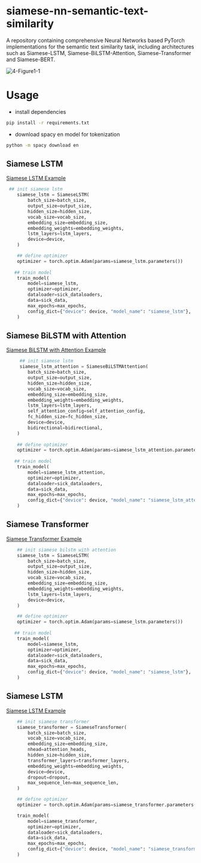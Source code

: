 # siamese-nn-semantic-text-similarity
A repository containing comprehensive Neural Networks based PyTorch implementations for the semantic text similarity task, including architectures such as Siamese-LSTM, Siamese-BiLSTM-Attention, Siamese-Transformer and Siamese-BERT.

![4-Figure1-1](https://user-images.githubusercontent.com/6007894/147794847-04eee203-c0ba-42f8-abe1-0e66757e46f2.png)

# Usage
* install dependencies
```bash
pip install -r requirements.txt
```
* download spacy en model for tokenization
```bash
python -m spacy download en
```

## Siamese LSTM
[Siamese LSTM Example](https://github.com/shahrukhx01/siamese-nn-semantic-text-similarity/blob/main/siamese_sts/examples/sick_siamese_lstm.py)
```python
 ## init siamese lstm
    siamese_lstm = SiameseLSTM(
        batch_size=batch_size,
        output_size=output_size,
        hidden_size=hidden_size,
        vocab_size=vocab_size,
        embedding_size=embedding_size,
        embedding_weights=embedding_weights,
        lstm_layers=lstm_layers,
        device=device,
    )

    ## define optimizer
    optimizer = torch.optim.Adam(params=siamese_lstm.parameters())
   
   ## train model
    train_model(
        model=siamese_lstm,
        optimizer=optimizer,
        dataloader=sick_dataloaders,
        data=sick_data,
        max_epochs=max_epochs,
        config_dict={"device": device, "model_name": "siamese_lstm"},
    )
```

## Siamese BiLSTM with Attention
[Siamese BiLSTM with Attention Example](https://github.com/shahrukhx01/siamese-nn-semantic-text-similarity/blob/main/siamese_sts/examples/sick_siamese_lstm_attention.py)
```python
     ## init siamese lstm
     siamese_lstm_attention = SiameseBiLSTMAttention(
        batch_size=batch_size,
        output_size=output_size,
        hidden_size=hidden_size,
        vocab_size=vocab_size,
        embedding_size=embedding_size,
        embedding_weights=embedding_weights,
        lstm_layers=lstm_layers,
        self_attention_config=self_attention_config,
        fc_hidden_size=fc_hidden_size,
        device=device,
        bidirectional=bidirectional,
    )
    
    ## define optimizer
    optimizer = torch.optim.Adam(params=siamese_lstm_attention.parameters())
   
   ## train model
    train_model(
        model=siamese_lstm_attention,
        optimizer=optimizer,
        dataloader=sick_dataloaders,
        data=sick_data,
        max_epochs=max_epochs,
        config_dict={"device": device, "model_name": "siamese_lstm_attention"},
    )
```

## Siamese Transformer
[Siamese Transformer Example](https://github.com/shahrukhx01/siamese-nn-semantic-text-similarity/blob/main/siamese_sts/examples/sick_siamese_transformer.py)
```python
    ## init siamese bilstm with attention
    siamese_lstm = SiameseLSTM(
        batch_size=batch_size,
        output_size=output_size,
        hidden_size=hidden_size,
        vocab_size=vocab_size,
        embedding_size=embedding_size,
        embedding_weights=embedding_weights,
        lstm_layers=lstm_layers,
        device=device,
    )

    ## define optimizer
    optimizer = torch.optim.Adam(params=siamese_lstm.parameters())
   
   ## train model
    train_model(
        model=siamese_lstm,
        optimizer=optimizer,
        dataloader=sick_dataloaders,
        data=sick_data,
        max_epochs=max_epochs,
        config_dict={"device": device, "model_name": "siamese_lstm"},
    )
```

## Siamese LSTM
[Siamese LSTM Example](https://github.com/shahrukhx01/siamese-nn-semantic-text-similarity/blob/main/siamese_sts/examples/sick_siamese_lstm.py)
```python
    ## init siamese transformer
    siamese_transformer = SiameseTransformer(
        batch_size=batch_size,
        vocab_size=vocab_size,
        embedding_size=embedding_size,
        nhead=attention_heads,
        hidden_size=hidden_size,
        transformer_layers=transformer_layers,
        embedding_weights=embedding_weights,
        device=device,
        dropout=dropout,
        max_sequence_len=max_sequence_len,
    )

    ## define optimizer
    optimizer = torch.optim.Adam(params=siamese_transformer.parameters())

    train_model(
        model=siamese_transformer,
        optimizer=optimizer,
        dataloader=sick_dataloaders,
        data=sick_data,
        max_epochs=max_epochs,
        config_dict={"device": device, "model_name": "siamese_transformer"},
    )

```

